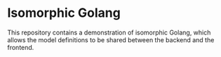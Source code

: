 # Isomorphic Golang

This repository contains a demonstration of isomorphic Golang, which allows the
model definitions to be shared between the backend and the frontend.
